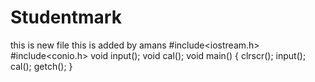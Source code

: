 Studentmark
===========
this is new file
this is added by amans
#include<iostream.h>
#include<conio.h>
void input();
void cal();
void main()
{
clrscr();
input();
cal();
getch();
}